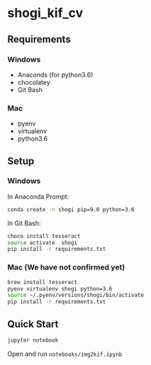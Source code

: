 # shogi_kif_cv

## Requirements

### Windows

- Anaconds (for python3.6)
- chocolatey
- Git Bash

### Mac

- pyenv
- virtualenv
- python3.6

## Setup

### Windows

In Anaconda Prompt:
```bash
conda create -n shogi pip=9.0 python=3.6
```

In Git Bash:
```bash
choco install tesseract
source activate  shogi
pip install -r requirements.txt
```

### Mac (We have not confirmed yet)

```bash
brew install tesseract
pyenv virtualenv shogi python=3.6
source ~/.pyenv/versions/shogi/bin/activate
pip install -r requirements.txt
```

## Quick Start

```bash
jupyter notebook
```

Open and run `notebooks/img2kif.ipynb`